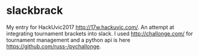 # slackbrack

My entry for HackUvic2017 http://17w.hackuvic.com/. An attempt at integrating tournament brackets into slack. I used http://challonge.com/ for tournament management and a python api is here https://github.com/russ-/pychallonge. 

